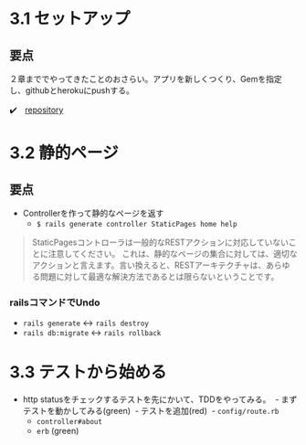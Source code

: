 # 3.1 セットアップ

## 要点

２章まででやってきたことのおさらい。アプリを新しくつくり、Gemを指定し、githubとherokuにpushする。

:heavy_check_mark:　[repository](https://github.com/shoota/rails5-tutorial-sample_app)


# 3.2 静的ページ

## 要点

- Controllerを作って静的なページを返す
  - `$ rails generate controller StaticPages home help`

> StaticPagesコントローラは一般的なRESTアクションに対応していないことに注意してください。 これは、静的なページの集合に対しては、適切なアクションと言えます。言い換えると、RESTアーキテクチャは、あらゆる問題に対して最適な解決方法であるとは限らないということです。

### railsコマンドでUndo

- `rails generate` <-> `rails destroy`
- `rails db:migrate` <-> `rails rollback`


# 3.3 テストから始める

- http statusをチェックするテストを先にかいて、TDDをやってみる。
  - まずテストを動かしてみる(green)
  - テストを追加(red)
  - `config/route.rb` 
  - `controller#about`
  - `erb` (green)
